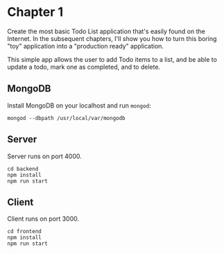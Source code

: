 # Chapter 1

Create the most basic Todo List application that's easily found on the Internet. In the subsequent chapters, I'll show
you how
to turn this boring "toy" application into a "production ready" application.

This simple app allows the user to add Todo items to a list, and be able to update a todo, mark one as completed, and to
delete.

## MongoDB

Install MongoDB on your localhost and run `mongod`:

```
mongod --dbpath /usr/local/var/mongodb
```

## Server

Server runs on port 4000.

```
cd backend
npm install
npm run start
```

## Client

Client runs on port 3000.

```
cd frontend
npm install
npm run start 
```

